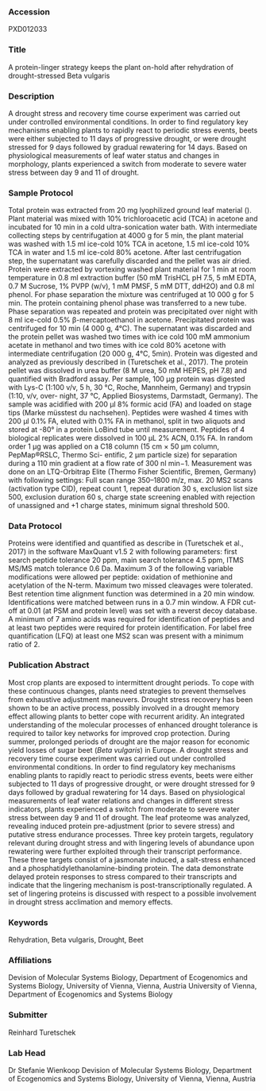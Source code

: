 ### Accession
PXD012033

### Title
A protein-linger strategy keeps the plant on-hold after rehydration of drought-stressed Beta vulgaris

### Description
A drought stress and recovery time course experiment was carried out under controlled environmental conditions. In order to find regulatory key mechanisms enabling plants to rapidly react to periodic stress events, beets were either subjected to 11 days of progressive drought, or were drought stressed for 9 days followed by gradual rewatering for 14 days. Based on physiological measurements of leaf water status and changes in morphology, plants experienced a switch from moderate to severe water stress between day 9 and 11 of drought.

### Sample Protocol
Total protein was extracted from 20 mg lyophilized ground leaf material (). Plant material was mixed with 10% trichloroacetic acid (TCA) in acetone and incubated for 10 min in a cold ultra-sonication water bath. With intermediate collecting steps by centrifugation at 4000 g for 5 min, the plant material was washed with 1.5 ml ice-cold 10% TCA in acetone, 1.5 ml ice-cold 10% TCA in water and 1.5 ml ice-cold 80% acetone. After last centrifugation step, the supernatant was carefully discarded and the pellet was air dried. Protein were extracted by vortexing washed plant material for 1 min at room temperature in 0.8 ml extraction buffer (50 mM TrisHCL pH 7.5, 5 mM EDTA, 0.7 M Sucrose, 1% PVPP (w/v), 1 mM PMSF, 5 mM DTT, ddH2O) and 0.8 ml phenol. For phase separation the mixture was centrifuged at 10 000 g for 5 min. The protein containing phenol phase was transferred to a new tube. Phase separation was repeated and protein was precipitated over night with 8 ml ice-cold 0.5% β-mercaptoethanol in acetone. Precipitated protein was centrifuged for 10 min (4 000 g, 4°C). The supernatant was discarded and the protein pellet was washed two times with ice cold 100 mM ammonium acetate in methanol and two times with ice cold 80% acetone with intermediate centrifugation (20 000 g, 4°C, 5min). Protein was digested and analyzed as previously described in (Turetschek et al., 2017). The protein pellet was dissolved in urea buffer (8 M urea, 50 mM HEPES, pH 7.8) and quantified with Bradford assay. Per sample, 100 μg protein was digested with Lys-C (1:100 v/v, 5 h, 30 °C, Roche, Mannheim, Germany) and trypsin (1:10, v/v, over- night, 37 °C, Applied Biosystems, Darmstadt, Germany). The sample was acidified with 200 µl 8% formic acid (FA) and loaded on stage tips (Marke müsstest du nachsehen). Peptides were washed 4 times with 200 µl 0.1% FA, eluted with 0.1% FA in methanol, split in two aliquots and stored at -80° in a protein LoBind tube until measurement.  Peptides of 4 biological replicates were dissolved in 100 μL 2% ACN, 0.1% FA. In random order 1 μg was applied on a C18 column (15 cm × 50 μm column, PepMap®RSLC, Thermo Sci- entific, 2 μm particle size) for separation during a 110 min gradient at a flow rate of 300 nl min−1.  Measurement was done on an LTQ-Orbitrap Elite (Thermo Fisher Scientific, Bremen, Germany) with following settings: Full scan range 350–1800 m/z, max. 20 MS2 scans (activation type CID), repeat count 1, repeat duration 30 s, exclusion list size 500, exclusion duration 60 s, charge state screening enabled with rejection of unassigned and +1 charge states, minimum signal threshold 500.

### Data Protocol
Proteins were identified and quantified as describe in (Turetschek et al., 2017) in the software MaxQuant v1.5 2 with following parameters: first search peptide tolerance 20 ppm, main search tolerance 4.5 ppm, ITMS MS/MS match tolerance 0.6 Da. Maximum 3 of the following variable modifications were allowed per peptide: oxidation of methionine and acetylation of the N-term. Maximum two missed cleavages were tolerated. Best retention time alignment function was determined in a 20 min window. Identifications were matched between runs in a 0.7 min window. A FDR cut-off at 0.01 (at PSM and protein level) was set with a reverst decoy database. A minimum of 7 amino acids was required for identification of peptides and at least two peptides were required for protein identification. For label free quantification (LFQ) at least one MS2 scan was present with a minimum ratio of 2.

### Publication Abstract
Most crop plants are exposed to intermittent drought periods. To cope with these continuous changes, plants need strategies to prevent themselves from exhaustive adjustment maneuvers. Drought stress recovery has been shown to be an active process, possibly involved in a drought memory effect allowing plants to better cope with recurrent aridity. An integrated understanding of the molecular processes of enhanced drought tolerance is required to tailor key networks for improved crop protection. During summer, prolonged periods of drought are the major reason for economic yield losses of sugar beet (<i>Beta vulgaris</i>) in Europe. A drought stress and recovery time course experiment was carried out under controlled environmental conditions. In order to find regulatory key mechanisms enabling plants to rapidly react to periodic stress events, beets were either subjected to 11 days of progressive drought, or were drought stressed for 9 days followed by gradual rewatering for 14 days. Based on physiological measurements of leaf water relations and changes in different stress indicators, plants experienced a switch from moderate to severe water stress between day 9 and 11 of drought. The leaf proteome was analyzed, revealing induced protein pre-adjustment (prior to severe stress) and putative stress endurance processes. Three key protein targets, regulatory relevant during drought stress and with lingering levels of abundance upon rewatering were further exploited through their transcript performance. These three targets consist of a jasmonate induced, a salt-stress enhanced and a phosphatidylethanolamine-binding protein. The data demonstrate delayed protein responses to stress compared to their transcripts and indicate that the lingering mechanism is post-transcriptionally regulated. A set of lingering proteins is discussed with respect to a possible involvement in drought stress acclimation and memory effects.

### Keywords
Rehydration, Beta vulgaris, Drought, Beet

### Affiliations
Devision of Molecular Systems Biology, Department of Ecogenomics and Systems Biology, University of Vienna, Vienna, Austria
University of Vienna, Department of Ecogenomics and Systems Biology

### Submitter
Reinhard Turetschek

### Lab Head
Dr Stefanie Wienkoop
Devision of Molecular Systems Biology, Department of Ecogenomics and Systems Biology, University of Vienna, Vienna, Austria


